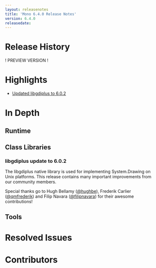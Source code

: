 ```yaml
---
layout: releasenotes
title: 'Mono 6.4.0 Release Notes'
version: 6.4.0
releasedate:
---
```


Release History
===============

! PREVIEW VERSION !

Highlights
==========

* [Updated libgdiplus to 6.0.2](#libgdiplus-update-to-602)

# In Depth

## Runtime

## Class Libraries

### libgdiplus update to 6.0.2

The libgdiplus native library is used for implementing System.Drawing on Unix platforms.
This release contains many important improvements from our community members.

Special thanks go to Hugh Bellamy ([@hughbe](https://github.com/hughbe)), Frederik Carlier ([@qmfrederik](https://github.com/qmfrederik))
and Filip Navara ([@filipnavara](https://github.com/filipnavara)) for their awesome contributions!

## Tools


# Resolved Issues


# Contributors


